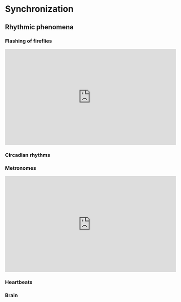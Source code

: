 # Synchronization

## Rhythmic phenomena

### Flashing of fireflies

<iframe width="560" height="315" src="https://www.youtube.com/embed/ZGvtnE1Wy6U" title="YouTube video player" frameborder="0" allow="accelerometer; autoplay; clipboard-write; encrypted-media; gyroscope; picture-in-picture; web-share" allowfullscreen></iframe>

### Circadian rhythms

### Metronomes

<iframe width="560" height="315" src="https://www.youtube.com/embed/5v5eBf2KwF8" title="YouTube video player" frameborder="0" allow="accelerometer; autoplay; clipboard-write; encrypted-media; gyroscope; picture-in-picture; web-share" allowfullscreen></iframe>

### Heartbeats

### Brain

